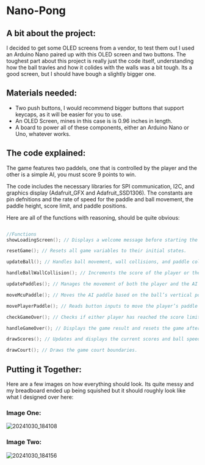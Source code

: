 # Nano-Pong

## A bit about the project:
I decided to get some OLED screens from a vendor, to test them out I used an Arduino Nano paired up
with this OLED screen and two buttons. The toughest part about this project is really just the code itself, understanding how the ball travles and how it colides with the walls was a bit tough. Its a good screen, but I should have bough a slightly bigger one. 

## Materials needed: 

- Two push buttons, I would recommend bigger buttons that support keycaps, as it will be easier for you to use.
- An OLED Screen, mines in this case is is 0.96 inches in length. 
- A board to power all of these components, either an Arduino Nano or Uno, whatever works.

## The code explained: 

The game features two paddels, one that is controlled by the player and the other is a simple AI, you 
must score 9 points to win. 

The code includes the necessary libraries for SPI communication, I2C, and graphics display (Adafruit_GFX and Adafruit_SSD1306). The constants are pin defnitions and the rate of speed for the paddle and ball movement, the paddle height, score limit, and paddle positions.

Here are all of the functions with reasoning, should be quite obvious: 

```C 

//Functions
showLoadingScreen(); // Displays a welcome message before starting the game.

resetGame(); // Resets all game variables to their initial states.

updateBall(); // Handles ball movement, wall collisions, and paddle collisions. It updates the ball's position based on its current direction and speed.

handleBallWallCollision(); // Increments the score of the player or the opponent when the ball hits the wall and resets the ball position.

updatePaddles(); // Manages the movement of both the player and the AI paddle.

moveMcuPaddle(); // Moves the AI paddle based on the ball’s vertical position.

movePlayerPaddle(); // Reads button inputs to move the player’s paddle up or down.

checkGameOver(); // Checks if either player has reached the score limit.

handleGameOver(); // Displays the game result and resets the game after a delay.

drawScores(); // Updates and displays the current scores and ball speed.

drawCourt(); // Draws the game court boundaries.

```
## Putting it Together: 

Here are a few images on how everything should look. Its quite messy and my breadboard ended up being squished but it should roughly look like what I designed over here: 

### Image One:
![20241030_184108](https://github.com/user-attachments/assets/abbcf968-a1a9-4a17-9315-e03126457049)


### Image Two: 
![20241030_184156](https://github.com/user-attachments/assets/c5ac86a6-616c-4b1a-be53-fc8bdb832f08)

